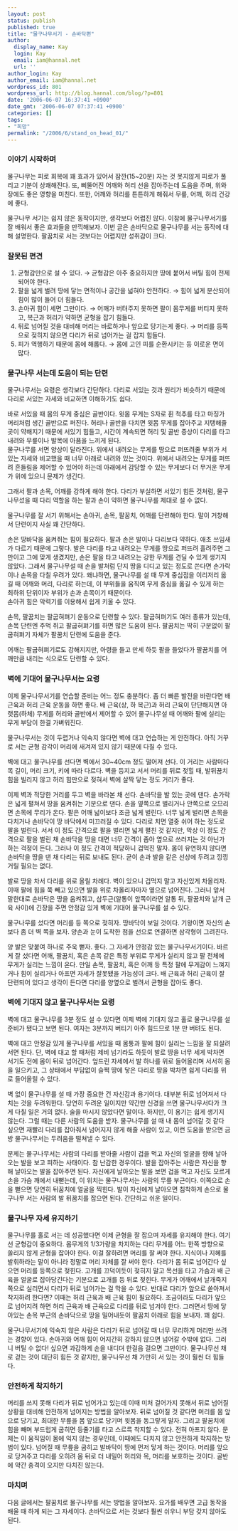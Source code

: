 ```yaml
---
layout: post
status: publish
published: true
title: "물구나무서기 - 손바닥편"
author:
  display_name: Kay
  login: Kay
  email: iam@hannal.net
  url: ''
author_login: Kay
author_email: iam@hannal.net
wordpress_id: 801
wordpress_url: http://blog.hannal.com/blog/?p=801
date: '2006-06-07 16:37:41 +0900'
date_gmt: '2006-06-07 07:37:41 +0900'
categories: []
tags:
- "희망"
permalink: "/2006/6/stand_on_head_01/"
---
```

<h3>이야기 시작하며</h3>
<p>물구나무는 피로 회복에 꽤 효과가 있어서 잠깐(15~20분) 자는 것 못지않게 피로가 풀리고 기분이 상쾌해진다. 또, 삐뚤어진 어깨와 허리 선을 잡아주는데 도움을 주며, 위와 장에도 좋은 영향을 미친다. 또한, 어깨와 허리를 튼튼하게 해줘서 무릎, 어깨, 허리 건강에 좋다.</p>
<p>물구나무 서기는 쉽지 않은 동작이지만, 생각보다 어렵진 않다. 이참에 물구나무서기를 잘 배워서 좋은 효과들을 만끽해보자. 이번 글은 손바닥으로 물구나무를 서는 동작에 대해 설명한다. 팔꿈치로 서는 것보다는 어렵지만 성취감이 크다.</p>
<h3>잘못된 편견</h3>
<ol>
<li>균형감만으로 설 수 있다. → 균형감은 아주 중요하지만 땅에 붙어서 버틸 힘이 전제되어야 한다.</li>
<li>팔을 넓게 벌려 땅에 닿는 면적이나 공간을 넓혀야 안전하다. → 힘이 넓게 분산되어 힘이 많이 들어 더 힘들다.</li>
<li>손아귀 힘이 세면 그만이다. → 어깨가 버텨주지 못하면 팔이 몸무게를 버티지 못하고, 복근과 허리가 약하면 균형을 잡기 힘들다.</li>
<li>뒤로 넘어질 것을 대비해 머리는 바로하거나 앞으로 당기는게 좋다. → 머리를 등쪽으로 젖히지 않으면 다리가 뒤로 넘어가는 걸 잡지 힘들다.</li>
<li>피가 역행하기 때문에 몸에 해롭다. → 몸에 고인 피를 순환시키는 등 이로운 면이 많다.</li>
</ol>
<h3>물구나무 서는데 도움이 되는 단련</h3>
<p>물구나무서는 요령은 생각보다 간단하다. 다리로 서있는 것과 원리가 비슷하기 때문에 다리로 서있는 자세와 비교하면 이해하기도 쉽다.</p>
<p>바로 서있을 때 몸의 무게 중심은 골반이다. 윗몸 무게는 S자로 휜 척추를 타고 마징가 머리처럼 생긴 골반으로 퍼진다. 허리나 골반을 다치면 윗몸 무게를 잡아주고 지탱해줄 곳이 약해지기 때문에 서있기 힘들고, 시간이 계속되면 허리 및 골반 증상이 다리를 타고 내려와 무릎이나 발목에 아픔을 느끼게 된다.<br />
물구나무를 서면 양상이 달라진다. 위에서 내려오는 무게를 땅으로 퍼뜨려줄 부위가 서있는 자세와 비교했을 때 너무 아래로 내려와 있는 것이다. 위에서 내려오는 무게를 퍼뜨려 흔들림을 제어할 수 있어야 하는데 아래에서 감당할 수 있는 무게보다 더 무거운 무게가 위에 있으니 문제가 생긴다.</p>
<p>그래서 팔과 손목, 어깨를 강하게 해야 한다. 다리가 부실하면 서있기 힘든 것처럼, 물구나무섰을 때 다리 역할을 하는 팔과 손이 약하면 물구나무를 제대로 설 수 없다.</p>
<p>물구나무를 잘 서기 위해서는 손아귀, 손목, 팔꿈치, 어깨를 단련해야 한다. 말이 거창해서 단련이지 사실 꽤 간단하다.</p>
<p>손은 땅바닥을 움켜쥐는 힘이 필요하다. 팔과 손은 발이나 다리보다 약하다. 애초 쓰임새가 다르기 때문에 그렇다. 발은 다리를 타고 내려오는 무게를 땅으로 퍼뜨려 흘려주면 그만이고 그에 맞게 생겼지만, 손은 팔을 타고 내려오는 강한 무게를 견딜 수 있게 생기지 않았다. 그래서 물구나무설 때 손을 발처럼 단지 땅을 디디고 있는 정도로 쓴다면 손가락이나 손목을 다칠 우려가 있다. 왜냐하면, 물구나무를 설 때 무게 중심점을 이리저리 옮길 때 어깨와 머리, 다리로 하는데, 이 부위들을 움직여 무게 중심을 옮길 수 있게 하는 최하위 단위이자 부위가 손과 손목이기 때문이다.<br />
손아귀 힘은 악력기를 이용해서 쉽게 키울 수 있다.</p>
<p>손목, 팔꿈치는 팔굽혀펴기 운동으로 단련할 수 있다. 팔굽혀펴기도 여러 종류가 있는데, 손목 단련엔 주먹 쥐고 팔굽혀펴기를 하면 많은 도움이 된다. 팔꿈치는 딱히 구분없이 팔굽혀펴기 자체가 팔꿈치 단련에 도움을 준다.</p>
<p>어깨는 팔굽혀펴기로도 강해지지만, 아령을 들고 만세 하듯 팔을 들었다가 팔꿈치를 어깨만큼 내리는 식으로도 단련할 수 있다.</p>
<h3>벽에 기대어 물구나무서는 요령</h3>
<p>이제 물구나무서기를 연습할 준비는 어느 정도 충분하다. 좀 더 빠른 발전을 바란다면 배 근육과 허리 근육 운동을 하면 좋다. 배 근육(상, 하 복근)과 허리 근육이 단단해지면 아랫몸(하체) 무게를 허리와 골반에서 제어할 수 있어 물구나무설 때 어깨와 팔에 실리는 무게 부담이 한결 가벼워진다.</p>
<p>물구나무서는 것이 두렵거나 익숙지 않다면 벽에 대고 연습하는 게 안전하다. 아직 거꾸로 서는 균형 감각이 머리에 새겨져 있지 않기 때문에 다칠 수 있다.</p>
<p>벽에 대고 물구나무를 선다면 벽에서 30~40cm 정도 떨어져 선다. 이 거리는 사람마다 목 길이, 머리 크기, 키에 따라 다르다. 벽을 등지고 서서 머리를 뒤로 젖힐 때, 발뒤꿈치 힘을 빌리지 않고 허리 힘만으로 젖혀서 벽에 살짝 닿는 정도 거리가 좋다.</p>
<p>이제 벽과 적당한 거리를 두고 벽을 바라본 채 선다. 손바닥을 발 있는 곳에 댄다. 손가락은 넓게 펼쳐서 땅을 움켜쥐는 기분으로 댄다. 손을 옆쪽으로 벌리거나 안쪽으로 오므리면 손목에 무리가 온다. 팔은 어깨 넓이보다 조금 넓게 벌린다. 너무 넓게 벌리면 손목을 다치거나 손바닥이 땅 바닥에서 미끄러질 수 있다. 다리로 치면 열중 쉬어 하는 정도로 팔을 벌린다. 서서 이 정도 간격으로 팔을 벌리면 넓게 펼친 것 같지만, 막상 이 정도 간격으로 팔을 벌린 채 손바닥을 땅을 대면 너무 간격이 좁아 옆으로 쓰러지는 것 아닌가 하는 걱정이 든다. 그러나 이 정도 간격이 적당하니 겁먹진 말자. 몸이 유연하지 않다면 손바닥을 땅을 댄 채 다리는 뒤로 보내도 된다. 굳이 손과 발을 같은 선상에 두려고 낑낑거릴 필요는 없다.</p>
<p>발로 땅을 차서 다리를 위로 올릴 차례다. 벽이 있으니 겁먹지 말고 자신있게 차올리자. 이때 팔에 힘을 쭉 빼고 있으면 발을 위로 차올리자마자 옆으로 넘어진다. 그러니 앞서 말한대로 손바닥은 땅을 움켜쥐고, 삼두근(알통이 앞쪽이라면 알통 뒤, 팔꿈치와 날개 근육 사이)에 긴장을 주면 안정감 있게 벽에 기대어 물구나무를 설 수 있다.</p>
<p>물구나무를 섰다면 머리를 등 쪽으로 젖히자. 땅바닥이 보일 것이다. 기왕이면 자신의 손보다 좀 더 벽 쪽을 보자. 양손과 눈이 도착한 점을 선으로 연결하면 삼각형이 그려진다.</p>
<p>양 발은 맞붙여 하나로 주욱 뻗자. 좋다. 그 자세가 안정감 있는 물구나무서기이다. 바르게 잘 섰다면 어깨, 팔꿈치, 혹은 손목 같은 특정 부위로 무게가 실리지 않고 팔 전체에 무게가 실리는 느낌이 온다. 만일 손목, 팔꿈치, 혹은 어깨 등 특정 팔에 무게감이 느껴지거나 힘이 실리거나 아프면 자세가 잘못됐을 가능성이 크다. 배 근육과 허리 근육이 잘 단련되어 있다고 생각이 든다면 다리를 양옆으로 벌려서 균형을 잡아도 좋다.</p>
<h3>벽에 기대지 않고 물구나무서는 요령</h3>
<p>벽에 대고 물구나무를 3분 정도 설 수 있다면 이제 벽에 기대지 않고 홀로 물구나무를 설 준비가 됐다고 보면 된다. 여자는 3분까지 버티기 아주 힘드므로 1분 만 버텨도 된다.</p>
<p>벽에 대고 안정감 있게 물구나무를 서있을 때 몸통과 팔에 힘이 실리는 느낌을 잘 되살려 서면 된다. 단, 벽에 대고 할 때처럼 제비 넘기라도 하듯이 발로 땅을 너무 세게 박차면 서기도 전에 몸이 뒤로 넘어간다. 엎드린 자세에서 발 하나를 위로 들어올리며 서서히 몸을 일으키고, 그 상태에서 부담없이 슬쩍 땅에 닿은 다리로 땅을 박차면 쉽게 다리를 위로 들어올릴 수 있다.</p>
<p>벽 없이 물구나무를 설 때 가장 중요한 건 자신감과 용기이다. 대부분 뒤로 넘어져서 다치는 것을 두려워한다. 당연히 두려운 일이지만 약간만 신경을 쓰면 물구나무서다가 크게 다칠 일은 거의 없다. 술을 마시지 않았다면 말이다. 하지만, 이 용기는 쉽게 생기지 않는다. 그럴 때는 다른 사람의 도움을 받자. 물구나무를 설 때 내 몸이 넘어갈 것 같다 싶으면 재빨리 다리를 잡아줘서 넘어지지 않게 해줄 사람이 있고, 이런 도움을 받으면 금방 물구나무서는 두려움을 떨쳐낼 수 있다.</p>
<p>문제는 물구나무서는 사람의 다리를 받아줄 사람이 겁을 먹고 자신의 얼굴을 향해 날아오는 발을 보고 피하는 사태이다. 참 난감한 경우이다. 발을 잡아주는 사람은 자신을 향해 날아오는 발을 잡아주면 된다. 자신에게 날아오는 발을 보면 겁을 먹고 자신도 모르게 손을 가슴 깨에서 내뻗는데, 이 위치는 물구나무서는 사람의 무릎 부근이다. 이쪽으로 손을 뻗으면 당연히 뒤꿈치에 얼굴을 찍힌다. 발이 자신에게 날아오면 침착하게 손으로 물구나무 서는 사람의 발 뒤꿈치를 잡으면 된다. 간단하고 쉬운 일이다.</p>
<h3>물구나무 자세 유지하기</h3>
<p>물구나무를 홀로 서는 데 성공했다면 이제 균형을 잘 잡으며 자세를 유지해야 한다. 여기선 균형감이 중요하다. 몸무게의 1/3가량을 차지하는 다리 무게를 어느 한쪽 방향으로 쏠리지 않게 균형을 잡아야 한다. 이걸 잘하려면 머리를 잘 써야 한다. 지식이나 지혜를 발휘하라는 말이 아니라 정말로 머리 자체를 잘 써야 한다. 다리가 몸 뒤로 넘어간다 싶으면 머리를 등쪽으로 젖힌다. 고개를 끄덕이듯이 젖히지 말고 목선을 타고 가슴과 배 근육을 얼굴로 잡아당긴다는 기분으로 고개를 등 뒤로 젖힌다. 무게가 어깨에서 날개죽지 쪽으로 실리면서 다리가 뒤로 넘어가는 걸 막을 수 있다. 반대로 다리가 앞으로 쏟아져서 착지하려 한다면? 이때는 허리 근육과 배 근육 힘이 필요하다. 조금이라도 다리가 앞으로 넘어지려 하면 허리 근육과 배 근육으로 다리를 뒤로 넘겨야 한다. 그러면서 땅에 닿아있는 손목 부근의 손바닥으로 땅을 밀어내듯이 팔꿈치 아래로 힘을 보내자. 꽤 쉽다.</p>
<p>물구나무서기에 익숙지 않은 사람은 다리가 뒤로 넘어갈 때 너무 무리하게 머리만 쓰려는 경향이 있다. 손아귀와 어깨 힘이 어지간히 강하지 않으면 넘어갈 수밖에 없다. 그러니 버틸 수 없다! 싶으면 과감하게 손을 내디뎌 한걸음 걸으면 그만이다. 물구나무선 채로 걷는 것이 대단히 힘든 것 같지만, 물구나무선 채 가만히 서 있는 것이 훨씬 더 힘들다.</p>
<h3>안전하게 착지하기</h3>
<p>머리를 쓰지 못해 다리가 뒤로 넘어가고 있는데 이때 미처 걸어가지 못해서 뒤로 넘어질 상황을 대비해 안전하게 넘어지는 방법을 알아보자. 뒤로 넘어질 것 같다면 머리를 몸 앞으로 당기고, 최대한 무릎을 몸 앞으로 당기며 윗몸을 동그랗게 말자. 그리고 팔꿈치에 힘을 빼며 부드럽게 굽히면 등줄기를 타고 스르륵 착지할 수 있다. 전혀 아프지 않다. 문제는 이 움직임이 몸에 익지 않는 경우인데, 이때에도 다치지 않고 안전하게 착지하는 방법이 있다. 넘어질 때 무릎을 굽히고 발바닥이 땅에 먼저 닿게 하는 것이다. 머리를 앞으로 당겨주고 다리를 오히려 몸 뒤로 더 내밀어 허리와 목, 머리를 보호하는 것이다. 골반에 약간 충격이 오지만 다치진 않는다.</p>
<h3>마치며</h3>
<p>다음 글에서는 팔꿈치로 물구나무를 서는 방법을 알아보자. 요가를 배우면 고급 동작을 배울 때 하게 되는 그 자세이다. 손바닥으로 서는 것보다 훨씬 쉬우니 부담 갖지 않아도 된다.</p>
